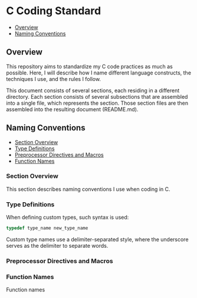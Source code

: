 # C Coding Standard
- [Overview](#overview)
- [Naming Conventions](#naming-conventions)

## Overview

This repository aims to standardize my C code practices as much as possible.
Here, I will describe how I name different language constructs, the techniques I use, and the rules I follow.

This document consists of several sections, each residing in a different directory.
Each section consists of several subsections that are assembled into a single file, which represents the section.
Those section files are then assembled into the resulting document (README.md).

## Naming Conventions
- [Section Overview](#section-overview)
- [Type Definitions](#type-definitions)
- [Preprocessor Directives and Macros](#preprocessor-directives-and-macros)
- [Function Names](#function-names)

### Section Overview

This section describes naming conventions I use when coding in C.

### Type Definitions

When defining custom types, such syntax is used:

```c
typedef type_name new_type_name
```

Custom type names use a delimiter-separated style, where the underscore serves as the delimiter to separate words.

### Preprocessor Directives and Macros

### Function Names

Function names
